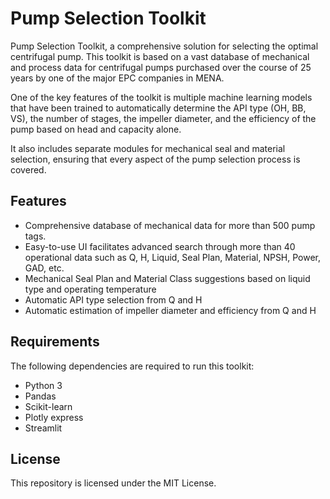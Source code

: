 # Pump Selection Toolkit

Pump Selection Toolkit, a comprehensive solution for selecting the optimal centrifugal pump. This toolkit is based on a vast database of mechanical and process data for centrifugal pumps purchased over the course of 25 years by one of the major EPC companies in MENA.

One of the key features of the toolkit is multiple machine learning models that have been trained to automatically determine the API type (OH, BB, VS), the number of stages, the impeller diameter, and the efficiency of the pump based on head and capacity alone.

It also includes separate modules for mechanical seal and material selection, ensuring that every aspect of the pump selection process is covered.

## Features

- Comprehensive database of mechanical data for more than 500 pump tags.
- Easy-to-use UI facilitates advanced search through more than 40 operational data such as Q, H, Liquid, Seal Plan, Material, NPSH, Power, GAD, etc.
- Mechanical Seal Plan and Material Class suggestions based on liquid type and operating temperature
- Automatic API type selection from Q and H
- Automatic estimation of impeller diameter and efficiency from Q and H

## Requirements

The following dependencies are required to run this toolkit:

- Python 3
- Pandas
- Scikit-learn
- Plotly express
- Streamlit

## License

This repository is licensed under the MIT License. 